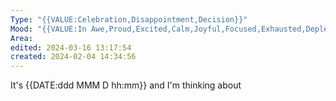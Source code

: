 ```yaml
---
Type: "{{VALUE:Celebration,Disappointment,Decision}}"
Mood: "{{VALUE:In Awe,Proud,Excited,Calm,Joyful,Focused,Exhausted,Depleted,Easily Upset,Sad,Anxious}}"
Area: 
edited: 2024-03-16 13:17:54
created: 2024-02-04 14:34:56
---
```


It's {{DATE:ddd MMM D hh:mm}} and I'm thinking about 